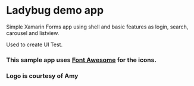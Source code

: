 # Ladybug demo app

Simple Xamarin Forms app using shell and basic features as login, search, carousel and listview.

Used to create UI Test.

### This sample app uses [Font Awesome](https://fontawesome.com/) for the icons.
### Logo is courtesy of Amy

